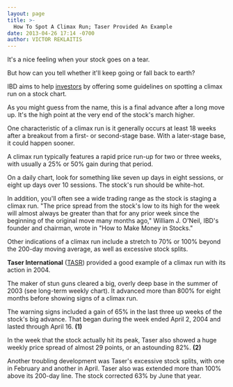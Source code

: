 ```yaml
---
layout: page
title: >-
  How To Spot A Climax Run; Taser Provided An Example
date: 2013-04-26 17:14 -0700
author: VICTOR REKLAITIS
---
```





It's a nice feeling when your stock goes on a tear.


But how can you tell whether it'll keep going or fall back to earth?


IBD aims to help [investors](http://news.investors.com/investing.aspx) by offering some guidelines on spotting a climax run on a stock chart.


As you might guess from the name, this is a final advance after a long move up. It's the high point at the very end of the stock's march higher.


One characteristic of a climax run is it generally occurs at least 18 weeks after a breakout from a first- or second-stage base. With a later-stage base, it could happen sooner.


A climax run typically features a rapid price run-up for two or three weeks, with usually a 25% or 50% gain during that period.


On a daily chart, look for something like seven up days in eight sessions, or eight up days over 10 sessions. The stock's run should be white-hot.


In addition, you'll often see a wide trading range as the stock is staging a climax run. "The price spread from the stock's low to its high for the week will almost always be greater than that for any prior week since the beginning of the original move many months ago," William J. O'Neil, IBD's founder and chairman, wrote in "How to Make Money in Stocks."


Other indications of a climax run include a stretch to 70% or 100% beyond the 200-day moving average, as well as excessive stock splits.


**Taser International** ([TASR](https://research.investors.com/quote.aspx?symbol=TASR)) provided a good example of a climax run with its action in 2004.


The maker of stun guns cleared a big, overly deep base in the summer of 2003 (see long-term weekly chart). It advanced more than 800% for eight months before showing signs of a climax run.


The warning signs included a gain of 65% in the last three up weeks of the stock's big advance. That began during the week ended April 2, 2004 and lasted through April 16. **(1)**


In the week that the stock actually hit its peak, Taser also showed a huge weekly price spread of almost 29 points, or an astounding 82%. **(2)**


Another troubling development was Taser's excessive stock splits, with one in February and another in April. Taser also was extended more than 100% above its 200-day line. The stock corrected 63% by June that year.




